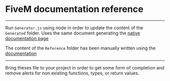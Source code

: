 # FiveM documentation reference

---

Run `Generator.js` using node in order to update the content of the `Generated` folder. Uses the same document generating the [native documentation page](https://docs.fivem.net/natives/)

The content of the `Reference` folder has been manually written using the [documentation](https://docs.fivem.net/docs/scripting-reference/)


---

Bring theses file to your project in order to get some form of completion and remove alerts for non existing functions, types, or return values.